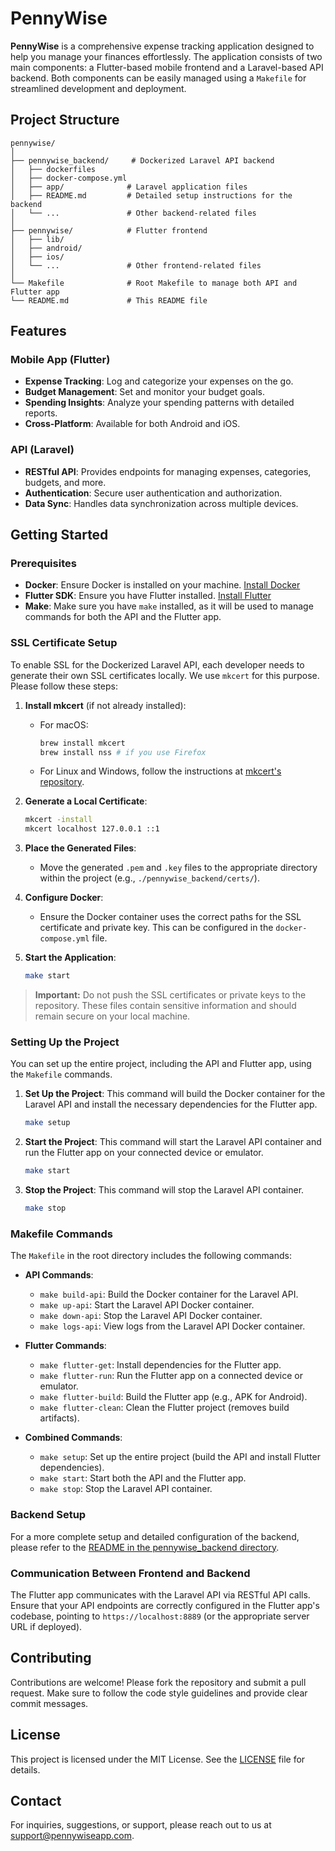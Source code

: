 # PennyWise

**PennyWise** is a comprehensive expense tracking application designed to help you manage your finances effortlessly. The application consists of two main components: a Flutter-based mobile frontend and a Laravel-based API backend. Both components can be easily managed using a `Makefile` for streamlined development and deployment.

## Project Structure

```plaintext
pennywise/
│
├── pennywise_backend/     # Dockerized Laravel API backend
│   ├── dockerfiles
│   ├── docker-compose.yml
│   ├── app/              # Laravel application files
│   ├── README.md         # Detailed setup instructions for the backend
│   └── ...               # Other backend-related files
│
├── pennywise/            # Flutter frontend
│   ├── lib/
│   ├── android/
│   ├── ios/
│   └── ...               # Other frontend-related files
│
└── Makefile              # Root Makefile to manage both API and Flutter app
└── README.md             # This README file
```

## Features

### Mobile App (Flutter)

- **Expense Tracking**: Log and categorize your expenses on the go.
- **Budget Management**: Set and monitor your budget goals.
- **Spending Insights**: Analyze your spending patterns with detailed reports.
- **Cross-Platform**: Available for both Android and iOS.

### API (Laravel)

- **RESTful API**: Provides endpoints for managing expenses, categories, budgets, and more.
- **Authentication**: Secure user authentication and authorization.
- **Data Sync**: Handles data synchronization across multiple devices.

## Getting Started

### Prerequisites

- **Docker**: Ensure Docker is installed on your machine. [Install Docker](https://docs.docker.com/get-docker/)
- **Flutter SDK**: Ensure you have Flutter installed. [Install Flutter](https://flutter.dev/docs/get-started/install)
- **Make**: Make sure you have `make` installed, as it will be used to manage commands for both the API and the Flutter app.

### SSL Certificate Setup

To enable SSL for the Dockerized Laravel API, each developer needs to generate their own SSL certificates locally. We use `mkcert` for this purpose. Please follow these steps:

1. **Install mkcert** (if not already installed):

   - For macOS:
     ```bash
     brew install mkcert
     brew install nss # if you use Firefox
     ```
   - For Linux and Windows, follow the instructions at [mkcert's repository](https://github.com/FiloSottile/mkcert).

2. **Generate a Local Certificate**:

   ```bash
   mkcert -install
   mkcert localhost 127.0.0.1 ::1
   ```

3. **Place the Generated Files**:

   - Move the generated `.pem` and `.key` files to the appropriate directory within the project (e.g., `./pennywise_backend/certs/`).

4. **Configure Docker**:

   - Ensure the Docker container uses the correct paths for the SSL certificate and private key. This can be configured in the `docker-compose.yml` file.

5. **Start the Application**:
   ```bash
   make start
   ```

> **Important:** Do not push the SSL certificates or private keys to the repository. These files contain sensitive information and should remain secure on your local machine.

### Setting Up the Project

You can set up the entire project, including the API and Flutter app, using the `Makefile` commands.

1. **Set Up the Project**:
   This command will build the Docker container for the Laravel API and install the necessary dependencies for the Flutter app.

   ```bash
   make setup
   ```

2. **Start the Project**:
   This command will start the Laravel API container and run the Flutter app on your connected device or emulator.

   ```bash
   make start
   ```

3. **Stop the Project**:
   This command will stop the Laravel API container.
   ```bash
   make stop
   ```

### Makefile Commands

The `Makefile` in the root directory includes the following commands:

- **API Commands**:

  - `make build-api`: Build the Docker container for the Laravel API.
  - `make up-api`: Start the Laravel API Docker container.
  - `make down-api`: Stop the Laravel API Docker container.
  - `make logs-api`: View logs from the Laravel API Docker container.

- **Flutter Commands**:

  - `make flutter-get`: Install dependencies for the Flutter app.
  - `make flutter-run`: Run the Flutter app on a connected device or emulator.
  - `make flutter-build`: Build the Flutter app (e.g., APK for Android).
  - `make flutter-clean`: Clean the Flutter project (removes build artifacts).

- **Combined Commands**:
  - `make setup`: Set up the entire project (build the API and install Flutter dependencies).
  - `make start`: Start both the API and the Flutter app.
  - `make stop`: Stop the Laravel API container.

### Backend Setup

For a more complete setup and detailed configuration of the backend, please refer to the [README in the pennywise_backend directory](./pennywise_backend/README.md).

### Communication Between Frontend and Backend

The Flutter app communicates with the Laravel API via RESTful API calls. Ensure that your API endpoints are correctly configured in the Flutter app's codebase, pointing to `https://localhost:8889` (or the appropriate server URL if deployed).

## Contributing

Contributions are welcome! Please fork the repository and submit a pull request. Make sure to follow the code style guidelines and provide clear commit messages.

## License

This project is licensed under the MIT License. See the [LICENSE](LICENSE) file for details.

## Contact

For inquiries, suggestions, or support, please reach out to us at support@pennywiseapp.com.
